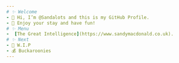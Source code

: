 ```yaml
---
# ✨ Welcome
- 👋 Hi, I’m @Sandalots and this is my GitHub Profile.
- 🍹 Enjoy your stay and have fun!
# ✨ Menu
-  [The Great Intelligence](https://www.sandymacdonald.co.uk).
# ✨ Next
- 🔨 W.I.P
- 💰 Buckaroonies
---
```

<!---
Sandalots/Sandalots is a ✨ special ✨ repository because its `README.md` (this file) appears on your GitHub profile.
You can click the Preview link to take a look at your changes.
--->
